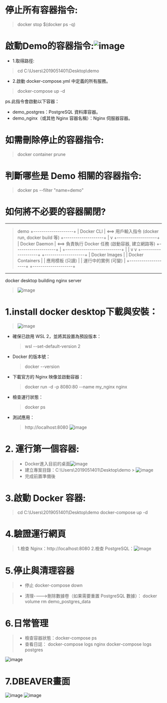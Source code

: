 # 停止所有容器指令:
> docker stop $(docker ps -q)

# 啟動Demo的容器指令:![image](https://github.com/user-attachments/assets/ad7f5be9-f4fc-4fde-a0bf-689977b6814d)
- 1.取得路徑:
> cd C:\Users\2019051401\Desktop\demo
- 2.啟動 docker-compose.yml 中定義的所有服務。
> docker-compose up -d

ps.此指令會啟動以下容器：
- demo_postgres：PostgreSQL 資料庫容器。
- demo_nginx（或其他 Nginx 容器名稱）：Nginx 伺服器容器。

# 如需刪除停止的容器指令:
> docker container prune


# 判斷哪些是 Demo 相關的容器指令:
> docker ps --filter "name=demo"

# 如何將不必要的容器關閉?

---
> demo
+--------------------+
| Docker CLI         |   <==> 用戶輸入指令 (docker run, docker build 等)
+--------------------+
        |
        v
+--------------------+
| Docker Daemon      |   <==> 負責執行 Docker 任務 (啟動容器, 建立網路等)
+--------------------+
        |
        +----------------------------+
        |                            |
        v                            v
+--------------------+    +--------------------+
| Docker Images      |    | Docker Containers  |
| 應用模板 (只讀)     |    | 運行中的實例 (可變)  |
+--------------------+    +--------------------+
---

docker desktop building nginx server
> ![image](https://github.com/user-attachments/assets/978344ef-66c2-459d-be29-d829c1f145d6)

# 1.install docker desktop下載與安裝：
> ![image](https://github.com/user-attachments/assets/1d7981a3-a428-4ec0-b7aa-f7575e86583e)

- 確保已啟用 WSL 2，並將其設置為預設版本：
  > wsl --set-default-version 2
- Docker 的版本號：
  > docker --version
- 下載官方的 Nginx 映像並啟動容器：
  > docker run -d -p 8080:80 --name my_nginx nginx
- 檢查運行狀態：
  > docker ps
- 測試應用：
  > http://localhost:8080
  > ![image](https://github.com/user-attachments/assets/4f87b2c7-85d0-48ae-b3b8-f6f80d5f6df7)

# 2. 運行第一個容器:
> - Docker進入目前的桌面![image](https://github.com/user-attachments/assets/420d4ae2-6e1f-419b-8502-1cc8b1cae3f1)
> - 建立專案目錄：C:\Users\2019051401\Desktop\demo
        > ![image](https://github.com/user-attachments/assets/25980144-f950-4738-a861-8b64ce55eb79)
> - 完成前置準備後

# 3.啟動 Docker 容器:
> cd C:\Users\2019051401\Desktop\demo
> docker-compose up -d

# 4.驗證運行網頁
> 1.檢查 Nginx：http://localhost:8080
> 2.檢查 PostgreSQL：![image](https://github.com/user-attachments/assets/d54954e7-1fc4-4651-936d-9f2df3b148e7)

# 5.停止與清理容器
> - 停止
> docker-compose down

> - 清理---->刪除數據卷（如果需要重置 PostgreSQL 數據）：
> docker volume rm demo_postgres_data

# 6.日常管理
> - 檢查容器狀態：docker-compose ps
> - 查看日誌：
> docker-compose logs nginx
> docker-compose logs postgres

![image](https://github.com/user-attachments/assets/87755f46-cffe-4182-b612-5372891f8b53)

# 7.DBEAVER畫面
![image](https://github.com/user-attachments/assets/92b84856-dbb9-475c-9287-98be124b88d7)
![image](https://github.com/user-attachments/assets/dd052960-ec4b-4132-8283-6e7df9e5775a)



 



